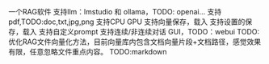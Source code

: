 一个RAG软件
支持llm：lmstudio 和 ollama，TODO: openai...
支持pdf,TODO:doc,txt,jpg,png
支持CPU  GPU
支持向量保存，载入
支持设置的保存，载入
支持自定义prompt
支持连续/非连续对话
GUI，TODO：webui
TODO:优化RAG文件向量化方法，目前向量库内包含文档向量片段+文档路径，感觉效果有限，任意忽略文件重点内容。
TODO:markdown
